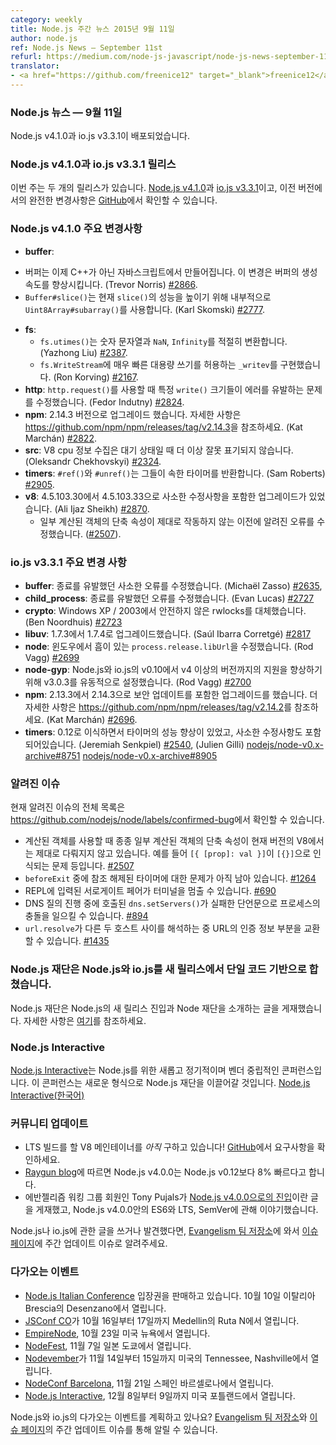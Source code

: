 ```yaml
---
category: weekly
title: Node.js 주간 뉴스 2015년 9월 11일
author: node.js
ref: Node.js News — September 11st
refurl: https://medium.com/node-js-javascript/node-js-news-september-11th-f695fdcf64a
translator:
- <a href="https://github.com/freenice12" target="_blank">freenice12</a>
---
```


<!--
### Node.js News — September 11th

Node.js v4.1.0 / io.js v3.3.1 are released
-->

### Node.js 뉴스 — 9월 11일

Node.js v4.1.0과 io.js v3.3.1이 배포되었습니다.

<!--
### Node.js v4.1.0 and io.js v3.3.1 Releases

This week we have two releases: [Node.js v4.1.0](https://nodejs.org/dist/v4.1.0/) and [io.js v3.3.1](https://iojs.org/dist/v3.3.1/), complete changelog from previous releases can be found [on GitHub](https://github.com/nodejs/node/blob/master/CHANGELOG.md).
-->

### Node.js v4.1.0과 io.js v3.3.1 릴리스

이번 주는 두 개의 릴리스가 있습니다. [Node.js v4.1.0](https://nodejs.org/dist/v4.1.0/)과 [io.js v3.3.1](https://iojs.org/dist/v3.3.1/)이고, 이전 버전에서의 완전한 변경사항은 [GitHub](https://github.com/nodejs/node/blob/master/CHANGELOG.md)에서 확인할 수 있습니다.

<!--
### Node.js v4.1.0 Notable changes

* **buffer**:
  - Buffers are now created in JavaScript, rather than C++. This increases the speed of buffer creation (Trevor Norris) [#2866](https://github.com/nodejs/node/pull/2866).
  - `Buffer#slice()` now uses `Uint8Array#subarray()` internally, increasing `slice()` performance (Karl Skomski) [#2777](https://github.com/nodejs/node/pull/2777).
* **fs**:
  - `fs.utimes()` now properly converts numeric strings, `NaN`, and `Infinity` (Yazhong Liu) [#2387](https://github.com/nodejs/node/pull/2387).
  - `fs.WriteStream` now implements `_writev`, allowing for super-fast bulk writes (Ron Korving) [#2167](https://github.com/nodejs/node/pull/2167).
* **http**: Fixed an issue with certain `write()` sizes causing errors when using `http.request()` (Fedor Indutny) [#2824](https://github.com/nodejs/node/pull/2824).
* **npm**: Upgrade to version 2.14.3, see https://github.com/npm/npm/releases/tag/v2.14.3 for more details (Kat Marchán) [#2822](https://github.com/nodejs/node/pull/2822).
* **src**: V8 cpu profiling no longer erroneously shows idle time (Oleksandr Chekhovskyi) [#2324](https://github.com/nodejs/node/pull/2324).
* **timers**: `#ref()` and `#unref()` now return the timer they belong to (Sam Roberts) [#2905](https://github.com/nodejs/node/pull/2905).
* **v8**: Lateral upgrade to 4.5.103.33 from 4.5.103.30, contains minor fixes (Ali Ijaz Sheikh) [#2870](https://github.com/nodejs/node/pull/2870).
  - This fixes a previously known bug where some computed object shorthand properties did not work correctly ([#2507](https://github.com/nodejs/node/issues/2507)).
-->

### Node.js v4.1.0 주요 변경사항

* **buffer**:
 - 버퍼는 이제 C++가 아닌 자바스크립트에서 만들어집니다. 이 변경은 버퍼의 생성 속도를 향상시킵니다. (Trevor Norris) [#2866](https://github.com/nodejs/node/pull/2866).
 - `Buffer#slice()`는 현재 `slice()`의 성능을 높이기 위해 내부적으로 `Uint8Array#subarray()`를 사용합니다. (Karl Skomski) [#2777](https://github.com/nodejs/node/pull/2777).
* **fs**:
  - `fs.utimes()`는 숫자 문자열과 `NaN`, `Infinity`를 적절히 변환합니다. (Yazhong Liu) [#2387](https://github.com/nodejs/node/pull/2387).
  - `fs.WriteStream`에 매우 빠른 대용량 쓰기를 허용하는 `_writev`를 구현했습니다. (Ron Korving) [#2167](https://github.com/nodejs/node/pull/2167).
* **http**: `http.request()`를 사용할 때 특정 `write()` 크기들이 에러를 유발하는 문제를 수정했습니다. (Fedor Indutny) [#2824](https://github.com/nodejs/node/pull/2824).
* **npm**: 2.14.3 버전으로 업그레이드 했습니다. 자세한 사항은 <https://github.com/npm/npm/releases/tag/v2.14.3>을 참조하세요. (Kat Marchán) [#2822](https://github.com/nodejs/node/pull/2822).
* **src**: V8 cpu 정보 수집은 대기 상태일 때 더 이상 잘못 표기되지 않습니다. (Oleksandr Chekhovskyi) [#2324](https://github.com/nodejs/node/pull/2324).
* **timers**: `#ref()`와 `#unref()`는 그들이 속한 타이머를 반환합니다. (Sam Roberts) [#2905](https://github.com/nodejs/node/pull/2905).
* **v8**: 4.5.103.30에서 4.5.103.33으로 사소한 수정사항을 포함한 업그레이드가 있었습니다. (Ali Ijaz Sheikh) [#2870](https://github.com/nodejs/node/pull/2870).
  - 일부 계산된 객체의 단축 속성이 제대로 작동하지 않는 이전에 알려진 오류를 수정했습니다. ([#2507](https://github.com/nodejs/node/issues/2507)).
  
<!--
### io.js v3.3.1 Notable changes
 
* **buffer**: Fixed a minor errors that was causing crashes (Michaël Zasso) [#2635](https://github.com/nodejs/node/pull/2635),
* **child_process**: Fix error that was causing crashes (Evan Lucas) [#2727](https://github.com/nodejs/node/pull/2727)
* **crypto**: Replace use of rwlocks, unsafe on Windows XP / 2003 (Ben Noordhuis) [#2723](https://github.com/nodejs/node/pull/2723)
* **libuv**: Upgrade from 1.7.3 to 1.7.4 (Saúl Ibarra Corretgé) [#2817](https://github.com/nodejs/node/pull/2817)
* **node**: Fix faulty `process.release.libUrl` on Windows (Rod Vagg) [#2699](https://github.com/nodejs/node/pull/2699)
* **node-gyp**: Float v3.0.3 which has improved support for Node.js and io.js v0.10 to v4+ (Rod Vagg) [#2700](https://github.com/nodejs/node/pull/2700)
* **npm**: Upgrade to version 2.14.3 from 2.13.3, includes a security update, see https://github.com/npm/npm/releases/tag/v2.14.2 for more details, (Kat Marchán) [#2696](https://github.com/nodejs/node/pull/2696).
* **timers**: Improved timer performance from porting the 0.12 implementation, plus minor fixes (Jeremiah Senkpiel) [#2540](https://github.com/nodejs/node/pull/2540), (Julien Gilli) [nodejs/node-v0.x-archive#8751](https://github.com/nodejs/node-v0.x-archive/pull/8751) [nodejs/node-v0.x-archive#8905](https://github.com/nodejs/node-v0.x-archive/pull/8905)
-->
 
### io.js v3.3.1 주요 변경 사항
 
* **buffer**: 종료를 유발했던 사소한 오류를 수정했습니다. (Michaël Zasso) [#2635](https://github.com/nodejs/node/pull/2635),
* **child_process**: 종료를 유발했던 오류를 수정했습니다. (Evan Lucas) [#2727](https://github.com/nodejs/node/pull/2727)
* **crypto**: Windows XP / 2003에서 안전하지 않은 rwlocks를 대체했습니다. (Ben Noordhuis) [#2723](https://github.com/nodejs/node/pull/2723)
* **libuv**: 1.7.3에서 1.7.4로 업그레이드했습니다. (Saúl Ibarra Corretgé) [#2817](https://github.com/nodejs/node/pull/2817)
* **node**: 윈도우에서 흠이 있는 `process.release.libUrl`을 수정했습니다. (Rod Vagg) [#2699](https://github.com/nodejs/node/pull/2699)
* **node-gyp**: Node.js와 io.js의 v0.10에서 v4 이상의 버전까지의 지원을 향상하기 위해 v3.0.3를 유동적으로 설정했습니다. (Rod Vagg) [#2700](https://github.com/nodejs/node/pull/2700)
* **npm**: 2.13.3에서 2.14.3으로 보안 업데이트를 포함한 업그레이드를 했습니다. 더 자세한 사항은 <https://github.com/npm/npm/releases/tag/v2.14.2>를 참조하세요. (Kat Marchán) [#2696](https://github.com/nodejs/node/pull/2696).
* **timers**: 0.12로 이식하면서 타이머의 성능 향상이 있었고, 사소한 수정사항도 포함 되어있습니다. (Jeremiah Senkpiel) [#2540](https://github.com/nodejs/node/pull/2540), (Julien Gilli) [nodejs/node-v0.x-archive#8751](https://github.com/nodejs/node-v0.x-archive/pull/8751) [nodejs/node-v0.x-archive#8905](https://github.com/nodejs/node-v0.x-archive/pull/8905)
 
<!--
### Known issues
 
See https://github.com/nodejs/node/labels/confirmed-bug for complete and current list of known issues.
 
* Some uses of computed object shorthand properties are not handled correctly by the current version of V8. e.g. `[{ [prop]: val }]` evaluates to `[{}]`. [#2507](https://github.com/nodejs/node/issues/2507)
* Some problems with unreferenced timers running during `beforeExit` are still to be resolved. See [#1264](https://github.com/nodejs/node/issues/1264).
* Surrogate pair in REPL can freeze terminal. [#690](https://github.com/nodejs/node/issues/690)
* Calling `dns.setServers()` while a DNS query is in progress can cause the process to crash on a failed assertion. [#894](https://github.com/nodejs/node/issues/894)
* `url.resolve` may transfer the auth portion of the url when resolving between two full hosts, see [#1435](https://github.com/nodejs/node/issues/1435).
-->
 
### 알려진 이슈
 
현재 알려진 이슈의 전체 목록은
<https://github.com/nodejs/node/labels/confirmed-bug>에서 확인할 수 있습니다.
 
* 계산된 객체를 사용할 때 종종 일부 계산된 객체의 단축 속성이 현재 버전의 V8에서는 제대로 다뤄지지 않고 있습니다. 예를 들어 `[{ [prop]: val }]`이 `[{}]`으로 인식되는 문제 등입니다. [#2507](https://github.com/nodejs/node/issues/2507)
* `beforeExit` 중에 참조 해제된 타이머에 대한 문제가 아직 남아 있습니다. [#1264](https://github.com/nodejs/node/issues/1264)
* REPL에 입력된 서로게이트 페어가 터미널을 멈출 수 있습니다. [#690](https://github.com/nodejs/node/issues/690)
* DNS 질의 진행 중에 호출된 `dns.setServers()`가 실패한 단언문으로 프로세스의 충돌을 일으킬 수 있습니다. [#894](https://github.com/nodejs/node/issues/894)
* `url.resolve`가 다른 두 호스트 사이를 해석하는 중 URL의 인증 정보 부분을 교환할 수 있습니다. [#1435](https://github.com/nodejs/node/issues/1435)
 
<!--
### Node.js Foundation Combines Node.js and io.js Into Single Codebase in New Release
 
Node.js Foundation posts an entry about Node.js new release and introduction of Node Foundation. [The details are here](https://nodejs.org/en/blog/announcements/foundation-v4-announce/)
-->
  
### Node.js 재단은 Node.js와 io.js를 새 릴리스에서 단일 코드 기반으로 합쳤습니다.
 
Node.js 재단은 Node.js의 새 릴리스 진입과 Node 재단을 소개하는 글을 게재했습니다. 자세한 사항은 [여기](https://nodejs.org/en/blog/announcements/foundation-v4-announce/)를 참조하세요.
 
<!--
### Node.js Interactive
 
[Node.js Interactive](http://events.linuxfoundation.org/events/node-interactive) is a new, annual, vendor-neutral conference for Node.js.  It is being led by the newly formed Node.js Foundation.
-->
 
### Node.js Interactive
 
[Node.js Interactive](http://events.linuxfoundation.org/events/node-interactive)는 Node.js를 위한 새롭고 정기적이며 벤더 중립적인 콘퍼런스입니다. 이 콘퍼런스는 새로운 형식으로 Node.js 재단을 이끌어갈 것입니다. [Node.js Interactive(한국어)](https://nodejs.github.io/nodejs-ko/articles/2015/09/10/announcements-interactive-2015/)
 
<!--
### Community Updates
 
* We *still* need a V8 maintainer for our LTS build! Head on over [to GitHub](https://github.com/nodejs/LTS/issues/28) to see if the requirements match your capabilities.
* According to [Raygun blog](https://raygun.io/blog/2015/09/nodejs-and-io-js-are-now-one/), Node.js v4.0.0 is 8% faster than Node.js v0.12.
* Tony Pujals, evangelism WG member, posts an [entry about Node.js v4.0.0](https://www.linkedin.com/pulse/node-v400-here-tony-pujals), He discusses ES6 in Node.js v4.0.0, LTS, and SemVer.
 
If you have spotted or written something about Node.js, do come over to our [Evangelism team repo](https://github.com/nodejs/evangelism) and suggest it on the [Issues page](https://github.com/nodejs/evangelism/issues), specifically the Weekly Updates issue.
-->
 
### 커뮤니티 업데이트
 
* LTS 빌드를 할 V8 메인테이너를 *아직* 구하고 있습니다! [GitHub](https://github.com/nodejs/LTS/issues/28)에서 요구사항을 확인하세요.
* [Raygun blog](https://raygun.io/blog/2015/09/nodejs-and-io-js-are-now-one/)에 따르면 Node.js v4.0.0는 Node.js v0.12보다 8% 빠르다고 합니다.
* 에반젤리즘 워킹 그룹 회원인 Tony Pujals가 [Node.js v4.0.0으로의 진입](https://www.linkedin.com/pulse/node-v400-here-tony-pujals)이란 글을 게재했고, Node.js v4.0.0안의 ES6와 LTS, SemVer에 관해 이야기했습니다.
 
Node.js나 io.js에 관한 글을 쓰거나 발견했다면, [Evangelism 팀 저장소](https://github.com/nodejs/evangelism)에 와서 [이슈 페이지](https://github.com/nodejs/evangelism/issues)에 주간 업데이트 이슈로 알려주세요.
 
<!--
### Upcoming Events
 
* [Node.js Italian Conference](http://nodejsconf.it/) tickets are on sale, October 10th at Desenzano - Brescia, Italy
* [JSConf CO](http://www.jsconf.co/), October 16th - 17th at Ruta N, Medellin, Colombia
* [EmpireNode](http://2015.empirenode.org/), October 23rd at New York, US.
* [NodeFest](http://nodefest.jp/2015/), November 7th at Tokyo, Japan
* [Nodevember](http://nodevember.org/?utm_source=io.js+and+Node.js+News&utm_medium=article), November 14th - 15th at Nashville, Tennessee, US.
* [NodeConf Barcelona](https://ti.to/barcelonajs/nodeconf-barcelona-2015), November 21st at Barcelona, Spain
* [Node.js Interactive](http://events.linuxfoundation.org/events/node-interactive), December 8-9 at Portland, US.
 
Have an event about Node.js coming up? You can put your events here through the [Evangelism team repo](https://github.com/nodejs/evangelism) and announce it in the [Issues page](https://github.com/nodejs/evangelism/issues), specifically the Weekly Updates issue.
-->
 
### 다가오는 이벤트
 
* [Node.js Italian Conference](http://nodejsconf.it/) 입장권을 판매하고 있습니다. 10월 10일 이탈리아 Brescia의 Desenzano에서 열립니다.
* [JSConf CO](http://www.jsconf.co/)가 10월 16일부터 17일까지 Medellin의 Ruta N에서 열립니다.
* [EmpireNode](http://2015.empirenode.org/), 10월 23일 미국 뉴욕에서 열립니다.
* [NodeFest](http://nodefest.jp/2015/), 11월 7일 일본 도쿄에서 열립니다.
* [Nodevember](http://nodevember.org/?utm_source=io.js+and+Node.js+News&utm_medium=article)가 11월 14일부터 15일까지 미국의 Tennessee, Nashville에서 열립니다.
* [NodeConf Barcelona](https://ti.to/barcelonajs/nodeconf-barcelona-2015), 11월 21일 스페인 바르셀로나에서 열립니다.
* [Node.js Interactive](http://events.linuxfoundation.org/events/node-interactive), 12월 8일부터 9일까지 미국 포틀랜드에서 열립니다.
 
Node.js와 io.js의 다가오는 이벤트를 계획하고 있나요? [Evangelism 팀 저장소](https://github.com/nodejs/evangelism)와 [이슈 페이지](https://github.com/nodejs/evangelism/issues)의 주간 업데이트 이슈를 통해 알릴 수 있습니다.
